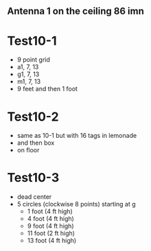 ## Antenna 1 on the ceiling 86 imn

# Test10-1
- 9 point grid
- a1, 7, 13
- g1, 7, 13
- m1, 7, 13
- 9 feet and then 1 foot

# Test10-2
- same as 10-1 but with 16 tags in lemonade 
- and then box
- on floor

# Test10-3
- dead center
- 5 circles (clockwise 8 points) starting at g
    - 1 foot (4 ft high)
    - 4 foot (4 ft high)
    - 9 foot (4 ft high)
    - 11 foot (2 ft high)
    - 13 foot (4 ft high)